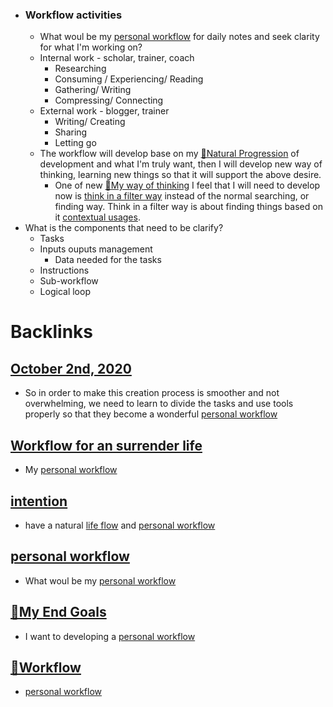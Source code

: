 - ### Workflow activities
    - What woul be my [personal workflow](<personal workflow.md>) for daily notes and seek clarity for what I'm working on?
    - Internal work - scholar, trainer, coach
        - Researching
        - Consuming / Experiencing/ Reading 
        - Gathering/ Writing
        - Compressing/ Connecting
    - External work - blogger, trainer
        - Writing/ Creating
        - Sharing
        - Letting go
    - The workflow will develop base on my [🌱Natural Progression](<🌱Natural Progression.md>) of development and what I'm truly want, then I will develop new way of thinking, learning new things so that it will support the above desire.
        - One of new [🌱My way of thinking](<🌱My way of thinking.md>) I feel that I will need to develop now is [think in a filter way](<think in a filter way.md>) instead of the normal searching, or finding way. Think in a filter way is about finding things based on it [contextual usages](<contextual usages.md>).
- What is the components that need to be clarify?
    - Tasks
    - Inputs ouputs management
        - Data needed for the tasks
    - Instructions
    - Sub-workflow
    - Logical loop

# Backlinks
## [October 2nd, 2020](<October 2nd, 2020.md>)
- So in order to make this creation process is smoother and not overwhelming, we need to learn to divide the tasks and use tools properly so that they become a wonderful [personal workflow](<personal workflow.md>)

## [Workflow for an surrender life](<Workflow for an surrender life.md>)
- My [personal workflow](<personal workflow.md>)

## [intention](<intention.md>)
- have a natural [life flow](<life flow.md>) and [personal workflow](<personal workflow.md>)

## [personal workflow](<personal workflow.md>)
- What woul be my [personal workflow](<personal workflow.md>)

## [🌱My End Goals](<🌱My End Goals.md>)
- I want to developing a [personal workflow](<personal workflow.md>)

## [🌱Workflow ](<🌱Workflow .md>)
- [personal workflow](<personal workflow.md>)

